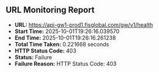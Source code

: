 ## URL Monitoring Report

- **URL:** https://api-gw1-prod1.fisglobal.com/gw/v1/health
- **Start Time:** 2025-10-01T19:26:16.039570
- **End Time:** 2025-10-01T19:26:16.261238
- **Total Time Taken:** 0.221668 seconds
- **HTTP Status Code:** 403
- **Status:** Failure
- **Failure Reason:** HTTP Status Code: 403
